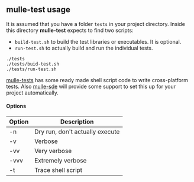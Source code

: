 ## mulle-test usage

It is assumed that you have a folder `tests` in your project directory.
Inside this directory **mulle-test** expects to find two scripts:

* `build-test.sh` to build the test libraries or executables. It is optional.
* `run-test.sh` to actually build and run the individual tests.

```console
./tests
./tests/buid-test.sh
./tests/run-test.sh
```

[mulle-tests](//www.mulle-kybernetik.com/repositories/mulle-tests) has
some ready made shell script code to write cross-platform tests.
Also [mulle-sde](//www.mulle-kybernetik.com/repositories/mulle-sde) will
provide some support to set this up for your project automatically.


#### Options

Option      | Description                                   |
------------|-----------------------------------------------|
-n          | Dry run, don't actually execute               |
-v          | Verbose                                       |
-vv         | Very verbose                                  |
-vvv        | Extremely verbose                             |
-t          | Trace shell script                            |
